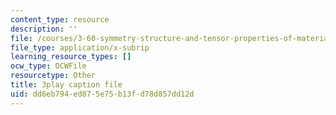 ```yaml
---
content_type: resource
description: ''
file: /courses/3-60-symmetry-structure-and-tensor-properties-of-materials-fall-2005/dd6eb794ed875e75b13fd78d857dd12d_e-DMqNXtT9Q.vtt
file_type: application/x-subrip
learning_resource_types: []
ocw_type: OCWFile
resourcetype: Other
title: 3play caption file
uid: dd6eb794-ed87-5e75-b13f-d78d857dd12d
---
```

